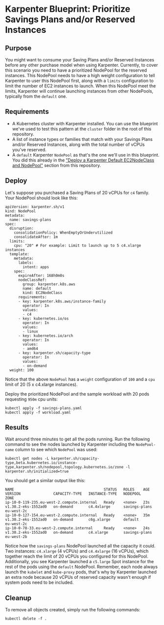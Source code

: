 # Karpenter Blueprint: Prioritize Savings Plans and/or Reserved Instances

## Purpose
You might want to consume your Saving Plans and/or Reserved Instances before any other purchase model when using Karpenter. Currently, to cover this scenario you need to have a prioritized NodePool for the reserved instances. This NodePool needs to have a high weight configuration to tell Karpenter to user this NodePool first, along with a `limits` configuration to limit the number of EC2 instances to launch. When this NodePool meet the limits, Karpenter will continue launching instances from other NodePools, typically from the `default` one.

## Requirements

* A Kubernetes cluster with Karpenter installed. You can use the blueprint we've used to test this pattern at the `cluster` folder in the root of this repository.
* A list of instance types or families that match with your Savings Plans and/or Reserved Instances, along with the total number of vCPUs you've reserved.
* A `default` Karpenter `NodePool` as that's the one we'll use in this blueprint. You did this already in the ["Deploy a Karpenter Default EC2NodeClass and NodePool"](../../README.md) section from this repository.

## Deploy
Let's suppose you purchased a Saving Plans of 20 vCPUs for `c4` family. Your NodePool should look like this:

```
apiVersion: karpenter.sh/v1
kind: NodePool
metadata:
  name: savings-plans
spec:
  disruption:
    consolidationPolicy: WhenEmptyOrUnderutilized
    consolidateAfter: 1m
  limits:
    cpu: "20" # For example: Limit to launch up to 5 c4.xlarge instances
  template:
    metadata:
      labels:
        intent: apps
    spec:
      expireAfter: 168h0m0s
      nodeClassRef:
        group: karpenter.k8s.aws
        name: default
        kind: EC2NodeClass
      requirements:
      - key: karpenter.k8s.aws/instance-family
        operator: In
        values:
        - c4
      - key: kubernetes.io/os
        operator: In
        values:
        - linux
      - key: kubernetes.io/arch
        operator: In
        values:
        - amd64
      - key: karpenter.sh/capacity-type
        operator: In
        values:
        - on-demand
  weight: 100
```

Notice that the above `NodePool` has a `weight` configuration of `100` and a `cpu` limit of 20 (5 x c4.xlarge instances).

Deploy the prioritized NodePool and the sample workload with 20 pods requesting `950m` cpu units:

```
kubectl apply -f savings-plans.yaml
kubectl apply -f workload.yaml
```

## Results
Wait around three minutes to get all the pods running. Run the following command to see the nodes launched by Karpenter including the `NodePool-name` column to see which `NodePool` was used:

```
kubectl get nodes -L karpenter.sh/capacity-type,beta.kubernetes.io/instance-type,karpenter.sh/nodepool,topology.kubernetes.io/zone -l karpenter.sh/initialized=true
```

You should get a similar output like this:

```
NAME                                         STATUS   ROLES    AGE   VERSION               CAPACITY-TYPE   INSTANCE-TYPE   NODEPOOL        ZONE
ip-10-0-119-235.eu-west-2.compute.internal   Ready    <none>   23s   v1.30.2-eks-1552ad0   on-demand       c4.4xlarge      savings-plans   eu-west-2c
ip-10-0-127-154.eu-west-2.compute.internal   Ready    <none>   35m   v1.30.2-eks-1552ad0   on-demand       c6g.xlarge      default         eu-west-2c
ip-10-0-78-33.eu-west-2.compute.internal     Ready    <none>   24s   v1.30.2-eks-1552ad0   on-demand       c4.xlarge       savings-plans   eu-west-2b
```

Notice how the `savings-plans` NodePool launched all the capacity it could. Two instances: `c4.xlarge` (4 vCPUs) and `c4.4xlarge` (16 vCPUs), which together reach the limit of 20 vCPUs you configured for this NodePool. Additionally, you see Karpenter launched a `c5.large` Spot instance for the rest of the pods using the `default` NodePool. Remember, each node always launch the `kubelet` and `kube-proxy` pods, that's why by Karpenter launched an extra node because 20 vCPUs of reserved capacity wasn't enough if system pods need to be included.

## Cleanup
To remove all objects created, simply run the following commands:

```
kubectl delete -f .
```